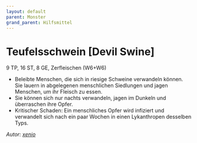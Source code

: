 ```yaml
---
layout: default
parent: Monster
grand_parent: Hilfsmittel
---
```


# Teufelsschwein [Devil Swine]
9 TP, 16 ST, 8 GE, Zerfleischen (W6+W6)
- Beleibte Menschen, die sich in riesige Schweine verwandeln können. Sie lauern in abgelegenen menschlichen Siedlungen und jagen Menschen, um ihr Fleisch zu essen.
- Sie können sich nur nachts verwandeln, jagen im Dunkeln und überraschen ihre Opfer.
- Kritischer Schaden: Ein menschliches Opfer wird infiziert und verwandelt sich nach ein paar Wochen in einen Lykanthropen desselben Typs.

*Autor: [xenio](https://xenioinabottle.blogspot.com)*